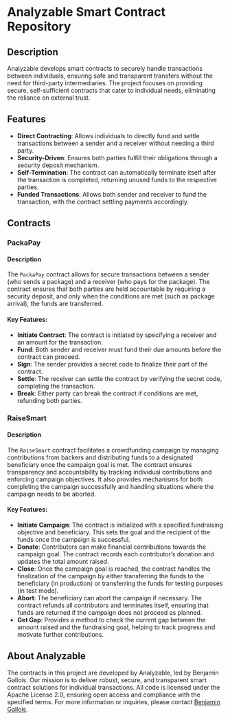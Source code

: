 
# Analyzable Smart Contract Repository

## Description

Analyzable develops smart contracts to securely handle transactions between individuals, ensuring safe and transparent transfers without the need for third-party intermediaries. The project focuses on providing secure, self-sufficient contracts that cater to individual needs, eliminating the reliance on external trust.

## Features
- **Direct Contracting**: Allows individuals to directly fund and settle transactions between a sender and a receiver without needing a third party.
- **Security-Driven**: Ensures both parties fulfill their obligations through a security deposit mechanism.
- **Self-Termination**: The contract can automatically terminate itself after the transaction is completed, returning unused funds to the respective parties.
- **Funded Transactions**: Allows both sender and receiver to fund the transaction, with the contract settling payments accordingly.

## Contracts

### PackaPay

#### Description
The `PackaPay` contract allows for secure transactions between a sender (who sends a package) and a receiver (who pays for the package). The contract ensures that both parties are held accountable by requiring a security deposit, and only when the conditions are met (such as package arrival), the funds are transferred.

#### Key Features:
- **Initiate Contract**: The contract is initiated by specifying a receiver and an amount for the transaction.
- **Fund**: Both sender and receiver must fund their due amounts before the contract can proceed.
- **Sign**: The sender provides a secret code to finalize their part of the contract.
- **Settle**: The receiver can settle the contract by verifying the secret code, completing the transaction.
- **Break**: Either party can break the contract if conditions are met, refunding both parties.

### RaiseSmart

#### Description
The `RaiseSmart` contract facilitates a crowdfunding campaign by managing contributions from backers and distributing funds to a designated beneficiary once the campaign goal is met. The contract ensures transparency and accountability by tracking individual contributions and enforcing campaign objectives. It also provides mechanisms for both completing the campaign successfully and handling situations where the campaign needs to be aborted.

#### Key Features:
- **Initiate Campaign**: The contract is initialized with a specified fundraising objective and beneficiary. This sets the goal and the recipient of the funds once the campaign is successful.
- **Donate**: Contributors can make financial contributions towards the campaign goal. The contract records each contributor’s donation and updates the total amount raised.
- **Close**: Once the campaign goal is reached, the contract handles the finalization of the campaign by either transferring the funds to the beneficiary (in production) or transferring the funds for testing purposes (in test mode).
- **Abort**: The beneficiary can abort the campaign if necessary. The contract refunds all contributors and terminates itself, ensuring that funds are returned if the campaign does not proceed as planned.
- **Get Gap**: Provides a method to check the current gap between the amount raised and the fundraising goal, helping to track progress and motivate further contributions.

## About Analyzable

The contracts in this project are developed by Analyzable, led by Benjamin Gallois. Our mission is to deliver robust, secure, and transparent smart contract solutions for individual transactions. All code is licensed under the Apache License 2.0, ensuring open access and compliance with the specified terms. For more information or inquiries, please contact [Benjamin Gallois](mailto:benjamin@gallois.cc).

